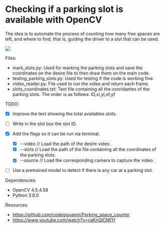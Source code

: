 # Checking if a parking slot is available with OpenCV

The idea is to automate the process of counting how many free spaces are left, and where to find, that is, guiding the driver to a slot that can be used.

![](https://github.com/sudo-Erno/Parking-Counter/blob/master/media/Parking.gif)

Files:
* mark_slots.py: Used for marking the parking slots and save the coordinates on the desire file to then draw them on the main code.
* testing_parking_slots.py: Used for testing if the code is working fine.
* video_reader.py: File used to run the video and return each frame.
* slots_coordinates.txt: Text file containing all the cooridantes of the parking slots. The order is as follows: ID,xi,yi,xf,yf


TODO:
* [x] Improve the text showing the total availables slots.
* [ ] Write in the slot box the slot ID.
* [x] Add the flags so it can be run via terminal.
    * [x] --video // Load the path of the desire video.
    * [x] --slots // Load the path of the file containing all the coordinates of the parking slots.
    * [x] --source // Load the corresponding camera to capture the video.
* [ ] Use a pretrained model to detect if there is any car at a parking slot.


Dependencies:
* OpenCV 4.5.4.58
* Python 3.8.0


Resources:
* https://github.com/codegiovanni/Parking_space_counter
* https://www.youtube.com/watch?v=caKnQlCMIYI
